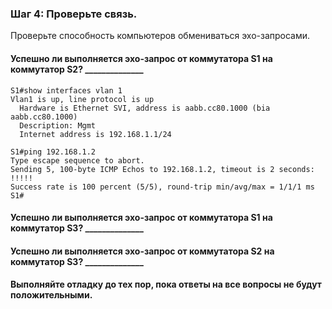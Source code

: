### Шаг 4: Проверьте связь.
Проверьте способность компьютеров обмениваться эхо-запросами.
#### Успешно ли выполняется эхо-запрос от коммутатора S1 на коммутатор S2?	______________

```
S1#show interfaces vlan 1
Vlan1 is up, line protocol is up 
  Hardware is Ethernet SVI, address is aabb.cc80.1000 (bia aabb.cc80.1000)
  Description: Mgmt
  Internet address is 192.168.1.1/24
```

```
S1#ping 192.168.1.2      
Type escape sequence to abort.
Sending 5, 100-byte ICMP Echos to 192.168.1.2, timeout is 2 seconds:
!!!!!
Success rate is 100 percent (5/5), round-trip min/avg/max = 1/1/1 ms
S1#

```

#### Успешно ли выполняется эхо-запрос от коммутатора S1 на коммутатор S3?	______________

#### Успешно ли выполняется эхо-запрос от коммутатора S2 на коммутатор S3?	______________

#### Выполняйте отладку до тех пор, пока ответы на все вопросы не будут положительными.
